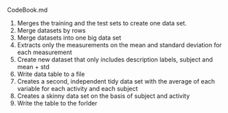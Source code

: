 CodeBook.md

1) Merges the training and the test sets to create one data set.
2) Merge datasets by rows
3) Merge datasets into one big data set
4) Extracts only the measurements on the mean and standard deviation for each measurement
5) Create new dataset that only includes description labels, subject and mean + std
6) Write data table to a file
7) Creates a second, independent tidy data set with the average of each variable for each activity and each subject
6) Creates a skinny data set on the basis of subject and activity
8) Write the table to the forlder
